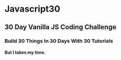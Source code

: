 # Javascript30

## 30 Day Vanilla JS Coding Challenge

### Build 30 Things In 30 Days With 30 Tutorials

#### But I takes my time.
